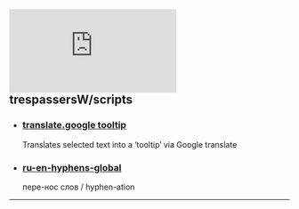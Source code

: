 ## ![userpic](http://www.gravatar.com/avatar.php?gravatar_id=246ad038867ce5be11bb72af73e36001&r=PG&s=60&default=identicon) trespassersW/scripts

* ### [translate.google tooltip](show/translate.google_tooltip.md) 

  Translates selected text into a ‘tooltip’ via Google translate 

* ### [ru-en-hyphens-global](show/ru-en-hyphens-global.md)

  пере-нос слов / hyphen-ation
  
----
